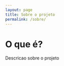 ```yaml
---
layout: page
title: Sobre o projeto
permalink: /sobre/
---
```


# O que é?
Descricao sobre o projeto


